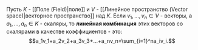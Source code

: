 Пусть $K$ - [[Поле (Field)|поле]] и $V$ - [[Линейное пространство (Vector space)|векторное пространство]] над $K$. Если $v_1,...,v_n \in V$ - векторы, а $a_1,...,a_n \in K$ - скаляры, то **линейная комбинация** этих векторов со скалярами в качестве коэффициентов - это:$$a_1v_1+a_2v_2+a_3v_3+...+a_nv_n=\sum_{i=1}^na_iv_i.$$